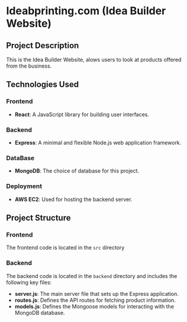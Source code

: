 # Ideabprinting.com (Idea Builder Website)

## Project Description

This is the Idea Builder Website, alows users to look at products offered from the business.
## Technologies Used

### Frontend
- **React**: A JavaScript library for building user interfaces.

### Backend
- **Express**: A minimal and flexible Node.js web application framework.

### DataBase
- **MongoDB**: The choice of database for this project.

### Deployment
- **AWS EC2**: Used for hosting the backend server.

## Project Structure

### Frontend
The frontend code is located in the `src` directory

### Backend
The backend code is located in the `backend` directory and includes the following key files:

- **server.js**: The main server file that sets up the Express application.
- **routes.js**: Defines the API routes for fetching product information.
- **models.js**: Defines the Mongoose models for interacting with the MongoDB database.

   
